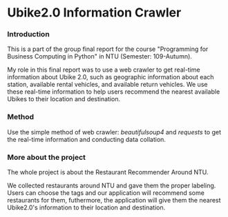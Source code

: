 # Ubike2.0 Information Crawler

### Introduction
This is a part of the group final report for the course "Programming for Business Computing in Python" in NTU (Semester: 109-Autumn).

My role in this final report was to use a web crawler to get real-time information about Ubike 2.0, such as geographic information about each station, available rental vehicles, and available return vehicles. We use these real-time information to help users recommend the nearest available Ubikes to their location and destination.

### Method
Use the simple method of web crawler: *beautifulsoup4* and *requests* to get the real-time information and conducting data collation.

### More about the project
The whole project is about the Restaurant Recommender Around NTU.

We collected restaurants around NTU and gave them the proper labeling. Users can choose the tags and our application will recommend some restaurants for them, futhermore, the application will give them the nearest Ubike2.0's information to their location and destination.
